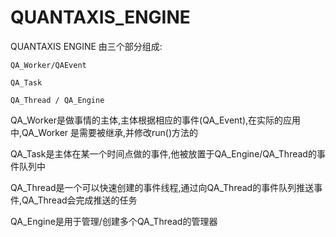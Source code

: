 # QUANTAXIS_ENGINE


QUANTAXIS ENGINE 由三个部分组成:

```
QA_Worker/QAEvent

QA_Task

QA_Thread / QA_Engine
```

QA_Worker是做事情的主体,主体根据相应的事件(QA_Event),在实际的应用中,QA_Worker 是需要被继承,并修改run()方法的

QA_Task是主体在某一个时间点做的事件,他被放置于QA_Engine/QA_Thread的事件队列中

QA_Thread是一个可以快速创建的事件线程,通过向QA_Thread的事件队列推送事件,QA_Thread会完成推送的任务

QA_Engine是用于管理/创建多个QA_Thread的管理器